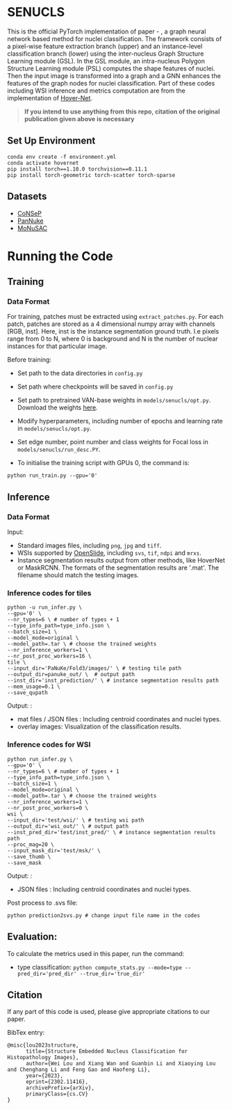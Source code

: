 # SENUCLS
This is the official PyTorch implementation of paper - <Structure Embedded Nucleus Classification for Histopathology Images>, a graph neural network based method for nuclei classification. The framework consists of a pixel-wise feature extraction branch (upper) and an instance-level classification branch (lower) using the inter-nucleus Graph Structure Learning module (GSL). 
In the GSL module, an intra-nucleus Polygon Structure Learning module (PSL) computes the shape features of nuclei. Then the input image is transformed into a graph and a GNN enhances the features of the graph nodes for nuclei classification.
Part of these codes including WSI inference and metrics computation are from the implementation of [Hover-Net](https://github.com/vqdang/hover_net/).

> **If you intend to use anything from this repo, citation of the original publication given above is necessary**

## Set Up Environment
```
conda env create -f environment.yml
conda activate hovernet
pip install torch==1.10.0 torchvision==0.11.1
pip install torch-geometric torch-scatter torch-sparse
```

## Datasets
- [CoNSeP](https://www.sciencedirect.com/science/article/pii/S1361841519301045)
- [PanNuke](https://arxiv.org/abs/2003.10778)
- [MoNuSAC](https://ieeexplore.ieee.org/abstract/document/8880654)


# Running the Code

## Training

### Data Format
For training, patches must be extracted using `extract_patches.py`. For each patch, patches are stored as a 4 dimensional numpy array with channels [RGB, inst]. Here, inst is the instance segmentation ground truth. I.e pixels range from 0 to N, where 0 is background and N is the number of nuclear instances for that particular image. 

Before training:

- Set path to the data directories in `config.py`
- Set path where checkpoints will be saved  in `config.py`
- Set path to pretrained VAN-base weights in `models/senucls/opt.py`. Download the weights [here](https://drive.google.com/file/d/1ne9rpzimYh7EyaUU5kfDd2nDzl04LJ5v/view?usp=sharing).
- Modify hyperparameters, including number of epochs and learning rate in `models/senucls/opt.py`.
- Set edge number, point number and class weights for Focal loss in `models/senucls/run_desc.PY`.

- To initialise the training script with GPUs 0, the command is:
```
python run_train.py --gpu='0' 
```

## Inference

### Data Format

Input: <br />
- Standard images files, including `png`, `jpg` and `tiff`.
- WSIs supported by [OpenSlide](https://openslide.org/), including `svs`, `tif`, `ndpi` and `mrxs`.
- Instance segmentation results output from other methods, like HoverNet or MaskRCNN. The formats of the segmentation results are '.mat'. The filename should match the testing images.

### Inference codes for tiles
```
python -u run_infer.py \
--gpu='0' \
--nr_types=6 \ # number of types + 1
--type_info_path=type_info.json \
--batch_size=1 \
--model_mode=original \
--model_path=.tar \ # choose the trained weights
--nr_inference_workers=1 \
--nr_post_proc_workers=16 \
tile \
--input_dir='PaNuKe/Fold3/images/' \ # testing tile path
--output_dir=panuke_out/ \  # output path
--inst_dir='inst_prediction/' \ # instance segmentation results path
--mem_usage=0.1 \
--save_qupath
```
Output: : <br />
- mat files / JSON files : Including centroid coordinates and nuclei types.
- overlay images: Visualization of the classification results.

### Inference codes for WSI
```
python run_infer.py \
--gpu='0' \
--nr_types=6 \ # number of types + 1
--type_info_path=type_info.json \
--batch_size=1 \
--model_mode=original \
--model_path=.tar \ # choose the trained weights
--nr_inference_workers=1 \
--nr_post_proc_workers=0 \
wsi \
--input_dir='test/wsi/' \ # testing wsi path
--output_dir='wsi_out/' \ # output path
--inst_pred_dir='test/inst_pred/' \ # instance segmentation results path
--proc_mag=20 \
--input_mask_dir='test/msk/' \
--save_thumb \
--save_mask
```
Output: : <br />
- JSON files : Including centroid coordinates and nuclei types.

Post process to .svs file: <br />
```
python prediction2svs.py # change input file name in the codes
```
## Evaluation:
To calculate the metrics used in this paper, run the command:
- type classification: `python compute_stats.py --mode=type --pred_dir='pred_dir' --true_dir='true_dir'`


## Citation

If any part of this code is used, please give appropriate citations to our paper. <br />

BibTex entry: <br />
```
@misc{lou2023structure,
      title={Structure Embedded Nucleus Classification for Histopathology Images}, 
      author={Wei Lou and Xiang Wan and Guanbin Li and Xiaoying Lou and Chenghang Li and Feng Gao and Haofeng Li},
      year={2023},
      eprint={2302.11416},
      archivePrefix={arXiv},
      primaryClass={cs.CV}
}
```
